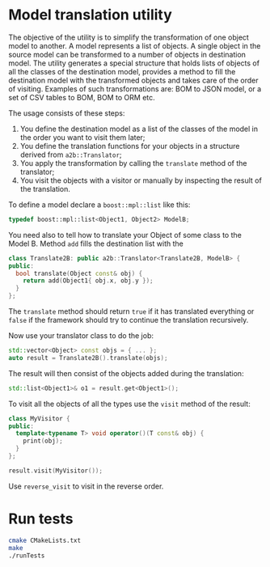 # Model translation utility

The objective of the utility is to simplify the transformation of one object model to another.
A model represents a list of objects. A single object in the source model can be transformed to a number of objects in destination model.
The utility generates a special structure that holds lists of objects of all the classes of the destination model,
provides a method to fill the destination model with the transformed objects and takes care of the order of visiting.
Examples of such transformations are: BOM to JSON model, or a set of CSV tables to BOM, BOM to ORM etc.

The usage consists of these steps:

1. You define the destination model as a list of the classes of the model in the order you want to visit them later;
1. You define the translation functions for your objects in a structure derived from `a2b::Translator`;
1. You apply the transformation by calling the `translate` method of the translator;
1. You visit the objects with a visitor or manually by inspecting the result of the translation.

To define a model declare a `boost::mpl::list` like this:

```c++
typedef boost::mpl::list<Object1, Object2> ModelB;
```

You need also to tell how to translate your Object of some class to the Model B. Method `add` fills the destination list with the 

```c++
class Translate2B: public a2b::Translator<Translate2B, ModelB> {
public:
  bool translate(Object const& obj) {
    return add(Object1{ obj.x, obj.y });
  }
};
```

The `translate` method should return `true` if it has translated everything or `false`
if the framework should try to continue the translation recursively.

Now use your translator class to do the job:

```c++
std::vector<Object> const objs = { ... };
auto result = Translate2B().translate(objs);
```

The result will then consist of the objects added during the translation:

```c++
std::list<Object1>& o1 = result.get<Object1>();
```

To visit all the objects of all the types use the `visit` method of the result:

```c++
class MyVisitor {
public:
  template<typename T> void operator()(T const& obj) {
    print(obj);
  }
};

result.visit(MyVisitor());
```

Use `reverse_visit` to visit in the reverse order.

# Run tests

```sh
cmake CMakeLists.txt
make
./runTests

```
